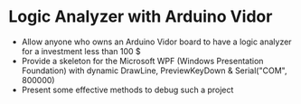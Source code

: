 # Logic Analyzer with Arduino Vidor
- Allow anyone who owns an Arduino Vidor board to have a logic analyzer for a investment less  than 100 $
- Provide a skeleton for the Microsoft WPF (Windows Presentation Foundation) with dynamic DrawLine, PreviewKeyDown & Serial("COM", 800000)
- Present some effective methods to debug such a project 
